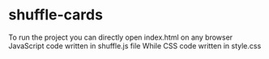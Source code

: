 # shuffle-cards

To run the project you can directly open index.html on any browser
JavaScript code written in shuffle.js file
While CSS code written in style.css
